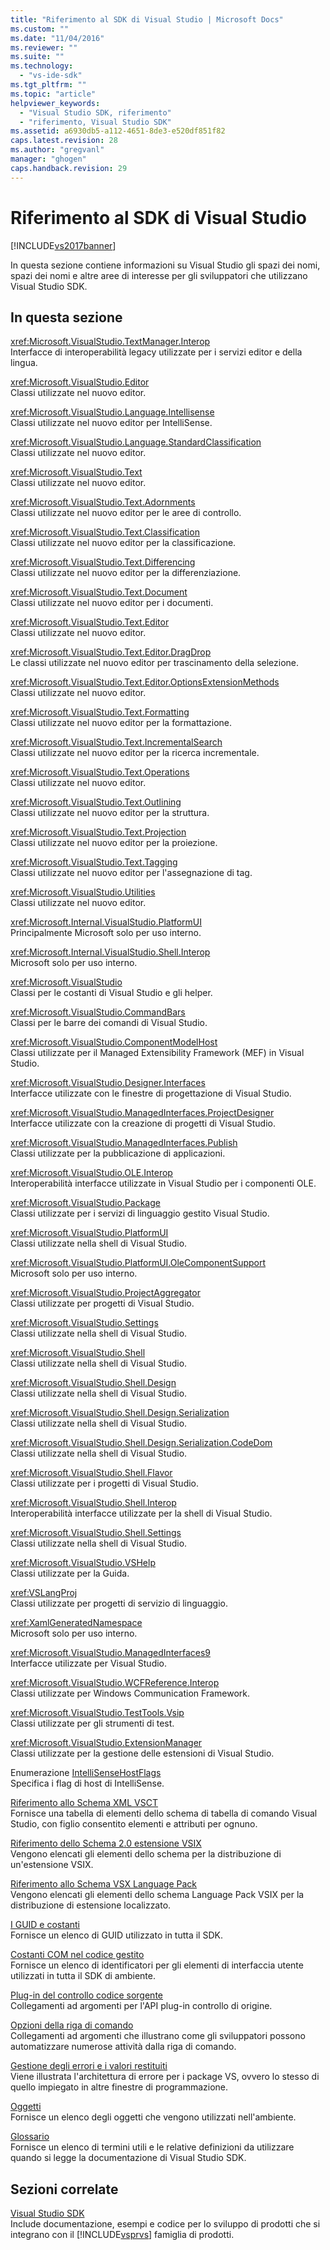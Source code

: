 ```yaml
---
title: "Riferimento al SDK di Visual Studio | Microsoft Docs"
ms.custom: ""
ms.date: "11/04/2016"
ms.reviewer: ""
ms.suite: ""
ms.technology: 
  - "vs-ide-sdk"
ms.tgt_pltfrm: ""
ms.topic: "article"
helpviewer_keywords: 
  - "Visual Studio SDK, riferimento"
  - "riferimento, Visual Studio SDK"
ms.assetid: a6930db5-a112-4651-8de3-e520df851f82
caps.latest.revision: 28
ms.author: "gregvanl"
manager: "ghogen"
caps.handback.revision: 29
---
```

# Riferimento al SDK di Visual Studio
[!INCLUDE[vs2017banner](../code-quality/includes/vs2017banner.md)]

In questa sezione contiene informazioni su Visual Studio gli spazi dei nomi, spazi dei nomi e altre aree di interesse per gli sviluppatori che utilizzano Visual Studio SDK.  
  
## In questa sezione  
 <xref:Microsoft.VisualStudio.TextManager.Interop>  
 Interfacce di interoperabilità legacy utilizzate per i servizi editor e della lingua.  
  
 <xref:Microsoft.VisualStudio.Editor>  
 Classi utilizzate nel nuovo editor.  
  
 <xref:Microsoft.VisualStudio.Language.Intellisense>  
 Classi utilizzate nel nuovo editor per IntelliSense.  
  
 <xref:Microsoft.VisualStudio.Language.StandardClassification>  
 Classi utilizzate nel nuovo editor.  
  
 <xref:Microsoft.VisualStudio.Text>  
 Classi utilizzate nel nuovo editor.  
  
 <xref:Microsoft.VisualStudio.Text.Adornments>  
 Classi utilizzate nel nuovo editor per le aree di controllo.  
  
 <xref:Microsoft.VisualStudio.Text.Classification>  
 Classi utilizzate nel nuovo editor per la classificazione.  
  
 <xref:Microsoft.VisualStudio.Text.Differencing>  
 Classi utilizzate nel nuovo editor per la differenziazione.  
  
 <xref:Microsoft.VisualStudio.Text.Document>  
 Classi utilizzate nel nuovo editor per i documenti.  
  
 <xref:Microsoft.VisualStudio.Text.Editor>  
 Classi utilizzate nel nuovo editor.  
  
 <xref:Microsoft.VisualStudio.Text.Editor.DragDrop>  
 Le classi utilizzate nel nuovo editor per trascinamento della selezione.  
  
 <xref:Microsoft.VisualStudio.Text.Editor.OptionsExtensionMethods>  
 Classi utilizzate nel nuovo editor.  
  
 <xref:Microsoft.VisualStudio.Text.Formatting>  
 Classi utilizzate nel nuovo editor per la formattazione.  
  
 <xref:Microsoft.VisualStudio.Text.IncrementalSearch>  
 Classi utilizzate nel nuovo editor per la ricerca incrementale.  
  
 <xref:Microsoft.VisualStudio.Text.Operations>  
 Classi utilizzate nel nuovo editor.  
  
 <xref:Microsoft.VisualStudio.Text.Outlining>  
 Classi utilizzate nel nuovo editor per la struttura.  
  
 <xref:Microsoft.VisualStudio.Text.Projection>  
 Classi utilizzate nel nuovo editor per la proiezione.  
  
 <xref:Microsoft.VisualStudio.Text.Tagging>  
 Classi utilizzate nel nuovo editor per l'assegnazione di tag.  
  
 <xref:Microsoft.VisualStudio.Utilities>  
 Classi utilizzate nel nuovo editor.  
  
 <xref:Microsoft.Internal.VisualStudio.PlatformUI>  
 Principalmente Microsoft solo per uso interno.  
  
 <xref:Microsoft.Internal.VisualStudio.Shell.Interop>  
 Microsoft solo per uso interno.  
  
 <xref:Microsoft.VisualStudio>  
 Classi per le costanti di Visual Studio e gli helper.  
  
 <xref:Microsoft.VisualStudio.CommandBars>  
 Classi per le barre dei comandi di Visual Studio.  
  
 <xref:Microsoft.VisualStudio.ComponentModelHost>  
 Classi utilizzate per il Managed Extensibility Framework \(MEF\) in Visual Studio.  
  
 <xref:Microsoft.VisualStudio.Designer.Interfaces>  
 Interfacce utilizzate con le finestre di progettazione di Visual Studio.  
  
 <xref:Microsoft.VisualStudio.ManagedInterfaces.ProjectDesigner>  
 Interfacce utilizzate con la creazione di progetti di Visual Studio.  
  
 <xref:Microsoft.VisualStudio.ManagedInterfaces.Publish>  
 Classi utilizzate per la pubblicazione di applicazioni.  
  
 <xref:Microsoft.VisualStudio.OLE.Interop>  
 Interoperabilità interfacce utilizzate in Visual Studio per i componenti OLE.  
  
 <xref:Microsoft.VisualStudio.Package>  
 Classi utilizzate per i servizi di linguaggio gestito Visual Studio.  
  
 <xref:Microsoft.VisualStudio.PlatformUI>  
 Classi utilizzate nella shell di Visual Studio.  
  
 <xref:Microsoft.VisualStudio.PlatformUI.OleComponentSupport>  
 Microsoft solo per uso interno.  
  
 <xref:Microsoft.VisualStudio.ProjectAggregator>  
 Classi utilizzate per progetti di Visual Studio.  
  
 <xref:Microsoft.VisualStudio.Settings>  
 Classi utilizzate nella shell di Visual Studio.  
  
 <xref:Microsoft.VisualStudio.Shell>  
 Classi utilizzate nella shell di Visual Studio.  
  
 <xref:Microsoft.VisualStudio.Shell.Design>  
 Classi utilizzate nella shell di Visual Studio.  
  
 <xref:Microsoft.VisualStudio.Shell.Design.Serialization>  
 Classi utilizzate nella shell di Visual Studio.  
  
 <xref:Microsoft.VisualStudio.Shell.Design.Serialization.CodeDom>  
 Classi utilizzate nella shell di Visual Studio.  
  
 <xref:Microsoft.VisualStudio.Shell.Flavor>  
 Classi utilizzate per i progetti di Visual Studio.  
  
 <xref:Microsoft.VisualStudio.Shell.Interop>  
 Interoperabilità interfacce utilizzate per la shell di Visual Studio.  
  
 <xref:Microsoft.VisualStudio.Shell.Settings>  
 Classi utilizzate nella shell di Visual Studio.  
  
 <xref:Microsoft.VisualStudio.VSHelp>  
 Classi utilizzate per la Guida.  
  
 <xref:VSLangProj>  
 Classi utilizzate per progetti di servizio di linguaggio.  
  
 <xref:XamlGeneratedNamespace>  
 Microsoft solo per uso interno.  
  
 <xref:Microsoft.VisualStudio.ManagedInterfaces9>  
 Interfacce utilizzate per Visual Studio.  
  
 <xref:Microsoft.VisualStudio.WCFReference.Interop>  
 Classi utilizzate per Windows Communication Framework.  
  
 <xref:Microsoft.VisualStudio.TestTools.Vsip>  
 Classi utilizzate per gli strumenti di test.  
  
 <xref:Microsoft.VisualStudio.ExtensionManager>  
 Classi utilizzate per la gestione delle estensioni di Visual Studio.  
  
 Enumerazione [IntelliSenseHostFlags](../extensibility/intellisensehostflags.md)  
 Specifica i flag di host di IntelliSense.  
  
 [Riferimento allo Schema XML VSCT](../extensibility/vsct-xml-schema-reference.md)  
 Fornisce una tabella di elementi dello schema di tabella di comando Visual Studio, con figlio consentito elementi e attributi per ognuno.  
  
 [Riferimento dello Schema 2.0 estensione VSIX](../extensibility/vsix-extension-schema-2-0-reference.md)  
 Vengono elencati gli elementi dello schema per la distribuzione di un'estensione VSIX.  
  
 [Riferimento allo Schema VSX Language Pack](../extensibility/vsx-language-pack-schema-reference.md)  
 Vengono elencati gli elementi dello schema Language Pack VSIX per la distribuzione di estensione localizzato.  
  
 [I GUID e costanti](../extensibility/guids-and-constants-in-the-visual-studio-sdk.md)  
 Fornisce un elenco di GUID utilizzato in tutta il SDK.  
  
 [Costanti COM nel codice gestito](../extensibility/com-constants-in-managed-code.md)  
 Fornisce un elenco di identificatori per gli elementi di interfaccia utente utilizzati in tutta il SDK di ambiente.  
  
 [Plug\-in del controllo codice sorgente](../extensibility/source-control-plug-ins.md)  
 Collegamenti ad argomenti per l'API plug\-in controllo di origine.  
  
 [Opzioni della riga di comando](../extensibility/command-line-switches-visual-studio-sdk.md)  
 Collegamenti ad argomenti che illustrano come gli sviluppatori possono automatizzare numerose attività dalla riga di comando.  
  
 [Gestione degli errori e i valori restituiti](../extensibility/error-handling-and-return-values.md)  
 Viene illustrata l'architettura di errore per i package VS, ovvero lo stesso di quello impiegato in altre finestre di programmazione.  
  
 [Oggetti](../extensibility/objects.md)  
 Fornisce un elenco degli oggetti che vengono utilizzati nell'ambiente.  
  
 [Glossario](../extensibility/visual-studio-sdk-glossary.md)  
 Fornisce un elenco di termini utili e le relative definizioni da utilizzare quando si legge la documentazione di Visual Studio SDK.  
  
## Sezioni correlate  
 [Visual Studio SDK](../extensibility/visual-studio-sdk.md)  
 Include documentazione, esempi e codice per lo sviluppo di prodotti che si integrano con il [!INCLUDE[vsprvs](../code-quality/includes/vsprvs_md.md)] famiglia di prodotti.